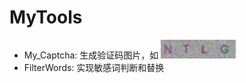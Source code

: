 # MyTools
* My_Captcha: 生成验证码图片，如 <img src='https://github.com/PyVera/MyTools/blob/master/code.jpg' width=120 height=30/>
* FilterWords: 实现敏感词判断和替换   
 <img scr=“https://github.com/PyVera/MyTools/blob/master/gif7.gif” />
